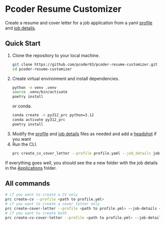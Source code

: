 # Pcoder Resume Customizer

Create a resume and cover letter for a job application from a yaml [profile](Applications/profile.yaml) and [job details](Applications/job_details.yml).

## Quick Start 

1. Clone the repository to your local machine.
    ```bash
    git clone https://github.com/pcoder93/pcoder-resume-customizer.git
    cd pcoder-resume-customizer
    ```
2. Create virtual environment and install dependencies.
    ```bash
    python -m venv .venv
    source .venv/bin/activate
    poetry install
    ```
    or conda.
    ```bash
    conda create -n py312_prc python=3.12
    conda activate py312_prc
    poetry install
    ```
3. Modify the [profile](Applications/profile.yaml) and [job details](Applications/job_details.yml) files as needed and add a [headshot](Applications/headshot.png) if you want
4. Run the CLI.
    ```bash
    prc create_cv_cover_letter --profile profile.yaml --job_details job_details.yml
    ```
If everything goes well, you should see the a new folder with the job details in the [Applications](Applications) folder.

## All commands

```bash
# if you want to create a CV only
prc create-cv --profile <path to profile.yml> 
# if you want to create a cover letter only
prc create-cover-letter --profile <path to profile.yml> --job-details <path to job_details.yml> 
# if you want to create both
prc create-cv-cover-letter --profile <path to profile.yml> --job-details <path to job_details.yml> 
```
